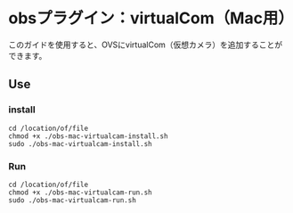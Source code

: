 # obsプラグイン：virtualCom（Mac用）

このガイドを使用すると、OVSにvirtualCom（仮想カメラ）を追加することができます。

## Use
### install
```bash:Terminal Command
cd /location/of/file
chmod +x ./obs-mac-virtualcam-install.sh  
sudo ./obs-mac-virtualcam-install.sh
```

### Run

```bash:Terminal Command
cd /location/of/file
chmod +x ./obs-mac-virtualcam-run.sh
sudo ./obs-mac-virtualcam-run.sh
```
